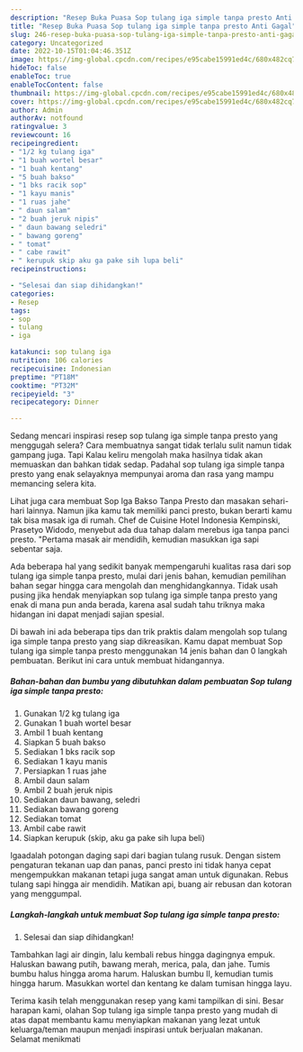 ```yaml
---
description: "Resep Buka Puasa Sop tulang iga simple tanpa presto Anti Gagal"
title: "Resep Buka Puasa Sop tulang iga simple tanpa presto Anti Gagal"
slug: 246-resep-buka-puasa-sop-tulang-iga-simple-tanpa-presto-anti-gagal
category: Uncategorized
date: 2022-10-15T01:04:46.351Z
image: https://img-global.cpcdn.com/recipes/e95cabe15991ed4c/680x482cq70/sop-tulang-iga-simple-tanpa-presto-foto-resep-utama.jpg
hideToc: false
enableToc: true
enableTocContent: false
thumbnail: https://img-global.cpcdn.com/recipes/e95cabe15991ed4c/680x482cq70/sop-tulang-iga-simple-tanpa-presto-foto-resep-utama.jpg
cover: https://img-global.cpcdn.com/recipes/e95cabe15991ed4c/680x482cq70/sop-tulang-iga-simple-tanpa-presto-foto-resep-utama.jpg
author: Admin
authorAv: notfound
ratingvalue: 3
reviewcount: 16
recipeingredient:
- "1/2 kg tulang iga"
- "1 buah wortel besar"
- "1 buah kentang"
- "5 buah bakso"
- "1 bks racik sop"
- "1 kayu manis"
- "1 ruas jahe"
- " daun salam"
- "2 buah jeruk nipis"
- " daun bawang seledri"
- " bawang goreng"
- " tomat"
- " cabe rawit"
- " kerupuk skip aku ga pake sih lupa beli"
recipeinstructions:

- "Selesai dan siap dihidangkan!"
categories:
- Resep
tags:
- sop
- tulang
- iga

katakunci: sop tulang iga 
nutrition: 106 calories
recipecuisine: Indonesian
preptime: "PT18M"
cooktime: "PT32M"
recipeyield: "3"
recipecategory: Dinner

---
```



Sedang mencari inspirasi resep sop tulang iga simple tanpa presto yang menggugah selera? Cara membuatnya sangat tidak terlalu sulit namun tidak gampang juga. Tapi Kalau keliru mengolah maka hasilnya tidak akan memuaskan dan bahkan tidak sedap. Padahal sop tulang iga simple tanpa presto yang enak selayaknya mempunyai aroma dan rasa yang mampu memancing selera kita.


Lihat juga cara membuat Sop Iga Bakso Tanpa Presto dan masakan sehari-hari lainnya. Namun jika kamu tak memiliki panci presto, bukan berarti kamu tak bisa masak iga di rumah. Chef de Cuisine Hotel Indonesia Kempinski, Prasetyo Widodo, menyebut ada dua tahap dalam merebus iga tanpa panci presto. &#34;Pertama masak air mendidih, kemudian masukkan iga sapi sebentar saja.

Ada beberapa hal yang sedikit banyak mempengaruhi kualitas rasa dari sop tulang iga simple tanpa presto, mulai dari jenis bahan, kemudian pemilihan bahan segar hingga cara mengolah dan menghidangkannya. Tidak usah pusing jika hendak menyiapkan sop tulang iga simple tanpa presto yang enak di mana pun anda berada, karena asal sudah tahu triknya maka hidangan ini dapat menjadi sajian spesial.


Di bawah ini ada beberapa tips dan trik praktis dalam mengolah sop tulang iga simple tanpa presto yang siap dikreasikan. Kamu dapat membuat Sop tulang iga simple tanpa presto menggunakan 14 jenis bahan dan 0 langkah pembuatan. Berikut ini cara untuk membuat hidangannya.

<!--inarticleads1-->

##### Bahan-bahan dan bumbu yang dibutuhkan dalam pembuatan Sop tulang iga simple tanpa presto:

1. Gunakan 1/2 kg tulang iga
1. Gunakan 1 buah wortel besar
1. Ambil 1 buah kentang
1. Siapkan 5 buah bakso
1. Sediakan 1 bks racik sop
1. Sediakan 1 kayu manis
1. Persiapkan 1 ruas jahe
1. Ambil  daun salam
1. Ambil 2 buah jeruk nipis
1. Sediakan  daun bawang, seledri
1. Sediakan  bawang goreng
1. Sediakan  tomat
1. Ambil  cabe rawit
1. Siapkan  kerupuk (skip, aku ga pake sih lupa beli)


Igaadalah potongan daging sapi dari bagian tulang rusuk. Dengan sistem pengaturan tekanan uap dan panas, panci presto ini tidak hanya cepat mengempukkan makanan tetapi juga sangat aman untuk digunakan. Rebus tulang sapi hingga air mendidih. Matikan api, buang air rebusan dan kotoran yang menggumpal. 

<!--inarticleads2-->

##### Langkah-langkah untuk membuat Sop tulang iga simple tanpa presto:


1. Selesai dan siap dihidangkan!

Tambahkan lagi air dingin, lalu kembali rebus hingga dagingnya empuk. Haluskan bawang putih, bawang merah, merica, pala, dan jahe. Tumis bumbu halus hingga aroma harum. Haluskan bumbu II, kemudian tumis hingga harum. Masukkan wortel dan kentang ke dalam tumisan hingga layu. 

Terima kasih telah menggunakan resep yang kami tampilkan di sini. Besar harapan kami, olahan Sop tulang iga simple tanpa presto yang mudah di atas dapat membantu kamu menyiapkan makanan yang lezat untuk keluarga/teman maupun menjadi inspirasi untuk berjualan makanan. Selamat menikmati
